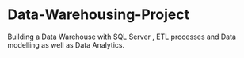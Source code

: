 # Data-Warehousing-Project
Building a Data Warehouse with SQL Server , ETL processes and Data modelling as well as Data Analytics.
